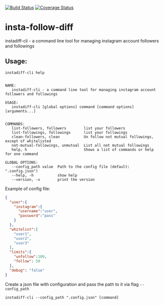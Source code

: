[![Build Status](https://travis-ci.org/oleg-balunenko/insta-follow-diff.svg?branch=master)](https://travis-ci.org/oleg-balunenko/insta-follow-diff)
[![Coverage Status](https://coveralls.io/repos/github/oleg-balunenko/insta-follow-diff/badge.svg?branch=dev)](https://coveralls.io/github/oleg-balunenko/insta-follow-diff?branch=dev)
# insta-follow-diff

instadiff-cli - a command line tool for managing instagram account followers and followings

## Usage:

`
instadiff-cli help
`


```shell script

NAME:
   instadiff-cli - a command line tool for managing instagram account followers and followings

USAGE:
   instadiff-cli [global options] command [command options] [arguments...]


COMMANDS:
   list-followers, followers        list your followers
   list-followings, followings      list your followings
   clean-followers, clean           Un follow not mutual followings, except of whitelisted
   not-mutual-followings, unmutual  List all not mutual followings
   help, h                          Shows a list of commands or help for one command

GLOBAL OPTIONS:
   --config_path value  Path to the config file (default: ".config.json")
   --help, -h           show help
   --version, -v        print the version
```

Example of config file:

```json
{
  "user":{
    "instagram":{
      "username":"user",
      "password":"pass"
    }
  },
  "whitelist":[
    "user1",
    "user2",
    "user3"
  ],
  "limits":{
    "unfollow":100,
    "follow": 50
  },
  "debug": "false"
}
```

Create a json file with configuration and pass the path to it via flag `--config_path`
```shell script
instadiff-cli --config_path ".config.json" [command]
```